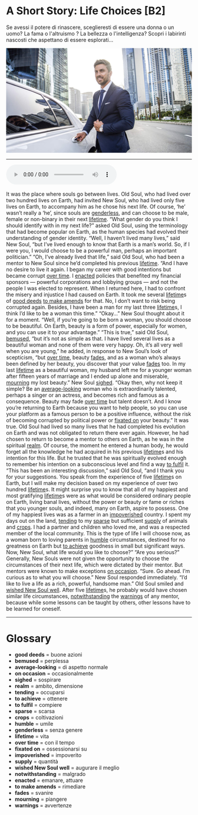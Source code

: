 # A Short Story: Life Choices   [B2]

Se avessi il potere di rinascere, sceglieresti di essere una donna o un uomo? La fama o l'altruismo ? La bellezza o l'intelligenza? Scopri i labirinti nascosti che aspettano di essere esplorati...

![](A%20Short%20Story%20Life%20Choices.jpg)

--------------

<div>
<audio controls autoplay>
    <source src="https:/raw.githubusercontent.com/dartie/knowledge-base/main/English/SpeakUp/2023-09/A%20Short%20Story%20Life%20Choices.mp3" type="audio/mpeg">
</audio>
</div>


It was the place where souls go between lives. Old Soul, who had lived over two hundred lives on Earth, had invited New Soul, who had lived only five lives on Earth, to accompany him as he chose his next life. Of course, ‘he’ wasn’t really a ‘he’, since souls are [genderless](## "senza genere"), and can choose to be male, female or non-binary in their next [lifetime](## "vita").
“What gender do you think I should identify with in my next life?” asked Old Soul, using the terminology that had become popular on Earth, as the human species had evolved their understanding of gender identity.
“Well, I haven’t lived many lives,” said New Soul, “but I’ve lived enough to know that Earth is a man’s world. So, if I were you, I would choose to be a powerful man, perhaps an important politician.”
“Oh, I’ve already lived that life,” said Old Soul, who had been a mentor to New Soul since he’d completed his previous [lifetime](## "vita"). “And I have no desire to live it again. I began my career with good intentions but became corrupt [over time](## "con il tempo"). I [enacted](## "emanare, attuare") policies that benefited my financial sponsors — powerful corporations and lobbying groups — and not the people I was elected to represent. When I returned here, I had to confront the misery and injustice I had caused on Earth. It took me several [lifetime](## "vita")s of [good deeds](## "buone azioni") [to make amends](## "rimediare") for that. No, I don’t want to risk being corrupted again. Besides, I have been a man for my last three [lifetime](## "vita")s, I think I’d like to be a woman this time.”
“Okay…” New Soul thought about it for a moment. “Well, if you’re going to be born a woman, you should choose to be beautiful. On Earth, beauty is a form of power, especially for women, and you can use it to your advantage.”
“This is true,” said Old Soul, [bemused](## "perplessa"), “but it’s not as simple as that. I have lived several lives as a beautiful woman and none of them were very happy. Oh, it’s all very well when you are young,” he added, in response to New Soul’s look of scepticism, “but [over time](## "con il tempo"), beauty [fades](## "svanire"), and as a woman who’s always been defined by her beauty, you discover that your value [fades](## "svanire") too. In my last [lifetime](## "vita") as a beautiful woman, my husband left me for a younger woman after fifteen years of marriage and I ended up alone and miserable, [mourning](## "piangere") my lost beauty.”
New Soul [sighed](## "sospirare"). “Okay then, why not keep it simple? Be an [average-looking](## "di aspetto normale") woman who is extraordinarily talented, perhaps a singer or an actress, and becomes rich and famous as a consequence. Beauty may fade [over time](## "con il tempo") but talent doesn’t. And I know you’re returning to Earth because you want to help people, so you can use your platform as a famous person to be a positive influence, without the risk of becoming corrupted by political power or [fixated on](## "ossessionarsi su") your beauty.”
It was true. Old Soul had lived so many lives that he had completed his evolution on Earth and was not obligated to return there ever again. However, he had chosen to return to become a mentor to others on Earth, as he was in the spiritual [realm](## "ambito, dimensione"). Of course, the moment he entered a human body, he would forget all the knowledge he had acquired in his previous [lifetime](## "vita")s and his intention for this life. But he trusted that he was spiritually evolved enough to remember his intention on a subconscious level and find a way [to fulfil](## "compiere") it.
“This has been an interesting discussion,” said Old Soul, “and I thank you for your suggestions. You speak from the experience of five [lifetime](## "vita")s on Earth, but I will make my decision based on my experience of over two hundred [lifetime](## "vita")s. It might surprise you to know that all of my happiest and most gratifying [lifetime](## "vita")s were as what would be considered ordinary people on Earth, living banal lives, without the power or beauty or fame or riches that you younger souls, and indeed, many on Earth, aspire to possess. One of my happiest lives was as a farmer in an [impoverished](## "impoverito") country. I spent my days out on the land, [tending](## "occuparsi") to my [sparse](## "scarsa") but sufficient [supply](## "quantità") of animals and [crops](## "coltivazioni"). I had a partner and children who loved me, and was a respected member of the local community. This is the type of life I will choose now, as a woman born to loving parents in [humble](## "umile") circumstances, destined for no greatness on Earth but [to achieve](## "ottenere") goodness in small but significant ways. Now, New Soul, what life would you like to choose?”
“Are you serious?” Generally, New Souls were not given the opportunity to choose the circumstances of their next life, which were dictated by their mentor. But mentors were known to make exceptions [on occasion](## "occasionalmente").
“Sure. Go ahead. I’m curious as to what you will choose.”
New Soul responded immediately. “I’d like to live a life as a rich, powerful, handsome man.”
Old Soul smiled and [wished New Soul well](## "augurare il meglio"). After five [lifetime](## "vita")s, he probably would have chosen similar life circumstances, [notwithstanding](## "malgrado") the [warnings](## "avvertenze") of any mentor, because while some lessons can be taught by others, other lessons have to be learned for oneself.

--------------

<div style = "display:block; clear:both; page-break-after:always;"></div>

# Glossary
* **good deeds** = buone azioni
* **bemused** = perplessa
* **average-looking** = di aspetto normale
* **on occasion** = occasionalmente
* **sighed** = sospirare
* **realm** = ambito, dimensione
* **tending** = occuparsi
* **to achieve** = ottenere
* **to fulfil** = compiere
* **sparse** = scarsa
* **crops** = coltivazioni
* **humble** = umile
* **genderless** = senza genere
* **lifetime** = vita
* **over time** = con il tempo
* **fixated on** = ossessionarsi su
* **impoverished** = impoverito
* **supply** = quantità
* **wished New Soul well** = augurare il meglio
* **notwithstanding** = malgrado
* **enacted** = emanare, attuare
* **to make amends** = rimediare
* **fades** = svanire
* **mourning** = piangere
* **warnings** = avvertenze
